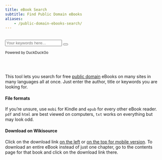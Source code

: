 ```yaml
---
title: eBook Search
subtitle: Find Public Domain eBooks
aliases:
    - /public-domain-ebooks-search/
---
```


<br>
<form 
    class="form-group" 
    action="https://duckduckgo.com/" 
    target="_blank"
>
    <div class="input-group">
        <input 
            name="sites"
            type="hidden"
            value="www.gutenberg.org/ebooks,ebooks.adelaide.edu.au,wikisource.org,gutenberg.net.au,gutenberg.ca,fadedpage.com,standardebooks.org,runeberg.org,lonnrot.net,dbnl.org/tekst,wolnelektury.pl/katalog/lektura"
        />
        <input
            name="ia"
            type="hidden"
            value="web"
        />
        <input 
            class="form-input input-lg"
            name="q"
            type="text"
            placeholder="Your keywords here..."
        />
        <button 
            class="btn btn-primary input-group-btn btn-lg"
            type="submit"
        >
            <i class="icon icon-search"></i>
        </button>
    </div>
    <p class="text-center">
        <small>Powered by DuckDuckGo</small>
    </p>
</form>
<br>
<br>
<div class="divider"></div>

This tool lets you search for free [public domain][public-domain] eBooks on many sites in many languages all at once. Just enter the author, title or keywords you are looking for.

#### File formats

If you’re unsure, use `mobi` for Kindle and `epub` for every other eBook reader. `pdf` and `html` are best viewed on computers, `txt` works on everything but may look odd.

#### Download on Wikisource

Click on the download link [on the left](wikisource-download-desktop.png) or [on the top for mobile version](wikisource-download-mobile.jpg). To download an entire eBook instead of just one chapter, go to the contents page for that book and click on the download link there.


[public-domain]:https://en.wikipedia.org/wiki/Public_domain